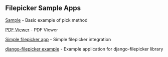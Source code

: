 Filepicker Sample Apps
----------------------

[Sample](https://github.com/Ink/samples/tree/master/simple) - Basic example of pick method

[PDF Viewer](https://github.com/Ink/samples/tree/master/pdf_demo) - PDF Viewer

[Simple filepicker app](https://github.com/Ink/samples/tree/master/demoapp) - Simple filepicker integration

[django-filepicker example](https://github.com/Ink/samples/tree/master/filepicker_demo) - Example application for django-filepicker library
